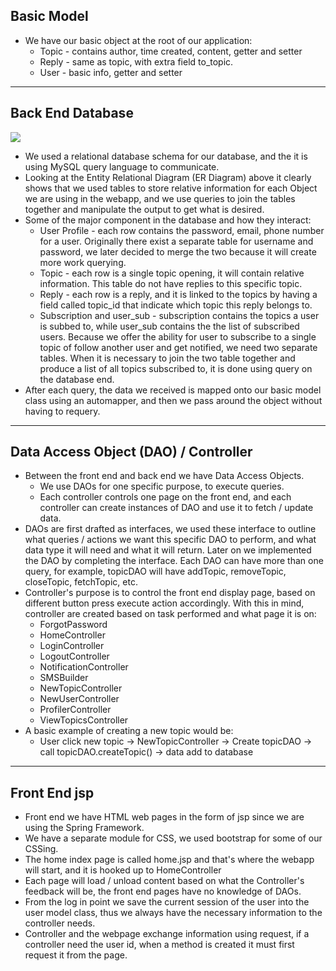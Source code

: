 ## Basic Model ##

 * We have our basic object at the root of our application:
 	* Topic     - contains author, time created, content, getter and setter
 	* Reply     - same as topic, with extra field to_topic.
 	* User      - basic info, getter and setter
 
 ----

## Back End Database ##
 ![](https://github.com/csc301-fall2014/Proj-UTM-Team2-repo/blob/master/ggMsgER.png)

 * We used a relational database schema for our database, and the it is using MySQL query language to communicate.
 * Looking at the Entity Relational Diagram (ER Diagram) above it clearly shows that we used tables to store relative information for each Object we are using in the webapp, and we use queries to join the tables together and manipulate the output to get what is desired.
 * Some of the major component in the database and how they interact:
 	* User Profile - each row contains the password, email, phone number for a user. Originally there exist a separate table for username and password, we later decided to merge the two because it will create more work querying.
 	* Topic - each row is a single topic opening, it will contain relative information. This table do not have replies to this specific topic.
 	* Reply - each row is a reply, and it is linked to the topics by having a field called topic_id that indicate which topic this reply belongs to.
 	* Subscription and user_sub - subscription contains the topics a user is subbed to, while user_sub contains the the list of subscribed users. Because we offer the ability for user to subscribe to a single topic of follow another user and get notified, we need two separate tables. When it is necessary to join the two table together and produce a list of all topics subscribed to, it is done using query on the database end.
 * After each query, the data we received is mapped onto our basic model class using an automapper, and then we pass around the object without having to requery.
 
 ----

## Data Access Object (DAO) / Controller

 * Between the front end and back end we have Data Access Objects.
 	* We use DAOs for one specific purpose, to execute queries.
 	* Each controller controls one page on the front end, and each controller can create instances of DAO and use it to fetch / update data.
 * DAOs are first drafted as interfaces, we used these interface to outline what queries / actions we want this specific DAO to perform, and what data type it will need and what it will return. Later on we implemented the DAO by completing the interface. Each DAO can have more than one query, for example, topicDAO will have addTopic, removeTopic, closeTopic, fetchTopic, etc.
 * Controller's purpose is to control the front end display page, based on different button press execute action accordingly. With this in mind, controller are created based on task performed and what page it is on:
 	* ForgotPassword
 	* HomeController
 	* LoginController
 	* LogoutController
 	* NotificationController
 	* SMSBuilder
 	* NewTopicController
 	* NewUserController
 	* ProfilerController
 	* ViewTopicsController
 * A basic example of creating a new topic would be:
 	* User click new topic -> NewTopicController -> Create topicDAO -> call topicDAO.createTopic() -> data add to database

----

## Front End jsp

 * Front end we have HTML web pages in the form of jsp since we are using the Spring Framework.
 * We have a separate module for CSS, we used bootstrap for some of our CSSing.
 * The home index page is called home.jsp and that's where the webapp will start, and it is hooked up to HomeController
 * Each page will load / unload content based on what the Controller's feedback will be, the front end pages have no knowledge of DAOs.
 * From the log in point we save the current session of the user into the user model class, thus we always have the necessary information to the controller needs.
 * Controller and the webpage exchange information using request, if a controller need the user id, when a method is created it must first request it from the page.
